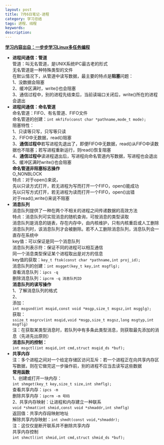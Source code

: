 ```yaml
---
layout: post
title: 7月6日笔记-进程
category: 学习总结
tags: 进程、线程
keywords: 
description:
---
```

[**学习内容出自：一步步学习Linux多任务编程**](http://blog.csdn.net/tennysonsky/article/details/45847551)  

- **进程间通信：管道**  
管道：叫无名管道，是UNIX系统IPC最古老的形式  
无名管道是一种特殊类型的文件  
在默认情况下，从管道中读写数据，最主要的特点是**阻塞**问题：  
1、没数据会阻塞  
2、缓冲区满时，write()也会阻塞  
3、通信过程中，别的进程先结束后，当前读端口关闭后，write()所在的进程会退出  
- **进程间通信：命名管道**  
命名管道：FIFO、有名管道、FIFO文件  
命名管道的创建：`int mkfifo(const char *pathname,mode_t mode);`  
阻塞特性：  
1、只读等只写，只写等只读  
2、FIFO中无数据，read()阻塞  
3、**通信过程中**若写进程先退出了，即便FIFO中无数据，read()从FIFO中读数据也不阻塞；若写进程重新运行，则read()恢复阻塞  
4、**通信过程中**读进程退出后，写进程向命名管道内写数据，写进程也会退出  
5、缓冲区满时write()也会阻塞  
**命名管道非阻塞标志操作**  
O\_NONBLOCK  
特点：对于open()来说，  
先以只读方式打开，若无进程为写而打开一个FIFO，open()能成功  
先以只写方式打开，若无进程为读而打开一个FIFO，open()出错  
对于read(),write()来说不阻塞  
- **消息队列**    
消息队列提供了一种在两个不相关的进程之间传递数据的高效方法  
特点：消息队列可实现消息的随机查询，可按消息的类型读取  
消息队列是消息的链表，存在内存中，由内核维护，只有内核重启或人工删除消息队列时，该消息队列才会被删除。若不人工删除消息队列，消息队列会一直存在系统中  
key值：可以保证是同一个消息队列  
消息队列表示符：保证不同的进程可以相互通信  
同一个消息类型保证某个进程取出是对方的信息  
key值的获取：`key_t ftok(const char *pathname,int proj_id);`  
消息队列的创建：`int msgget(key_t key,int msgflg);`  
查看消息队列：`ipcs -q`  
删除消息队列：`ipcrm -q 消息队列ID`  
**消息队列的读写操作**  
1、了解消息队列的格式  
2、  
添加：  
`int msgsnd(int msqid,const void *msgp,size_t msgsz,int msgglg);`  
获取：  
`ssize_t msgrcv(int msqid,void *msgp,size_t msgsz,long msgtyp,int msgflg)`  
注：在获取某类型消息时，若队列中有多条此类型消息，则获取最先添加的消息（先进先出原则）  
**消息队列的控制：**  
`int msgctl(int msqid,int cmd,struct msqid_ds *buf);`  
- **共享内存**  
注：多个进程之间对一个给定存储区访问互斥：若一个进程正在向共享内存区写数据，则在它做完这一步操作前，别的进程不应当去读写这些数据  
**常用函数**    
1、创建或打开一块内存：  
`int shmget(key_t key,size_t size,int shmflg);`  
查看共享内存：`ipcs -m`  
删除共享内存：`ipcrm -m 号码`  
2、共享内存映射：让进程和内存建立一种联系  
`void *shmat(int shmid,const void *shmaddr,int shmflg)`  
返回值：共享内存段映射地址  
解除共享内存映射：`int shmdt(const void,*shmaddr);`  
注：这仅仅是断开联系并不删除共享内存  
共享内存控制  
`int shmctl(int shmid,int cmd,struct shmid_ds *buf);`  

 
